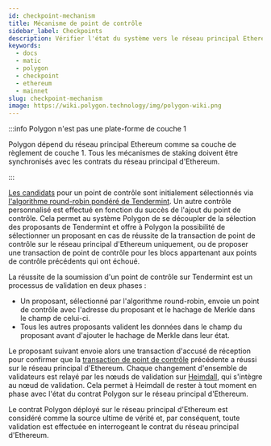 ```yaml
---
id: checkpoint-mechanism
title: Mécanisme de point de contrôle
sidebar_label: Checkpoints
description: Vérifier l'état du système vers le réseau principal Ethereum
keywords:
  - docs
  - matic
  - polygon
  - checkpoint
  - ethereum
  - mainnet
slug: checkpoint-mechanism
image: https://wiki.polygon.technology/img/polygon-wiki.png
---
```


:::info Polygon n'est pas une plate-forme de couche 1

Polygon dépend du réseau principal Ethereum comme sa couche de règlement de couche 1. Tous les mécanismes de staking doivent être synchronisés avec les contrats du réseau principal d'Ethereum.

:::

[Les candidats](/docs/maintain/glossary.md#proposer) pour un point de contrôle sont initialement sélectionnés via [l'algorithme round-robin pondéré de Tendermint](https://docs.tendermint.com/master/spec/consensus/proposer-selection.html). Un autre contrôle personnalisé est effectué en fonction du succès de l'ajout du point de contrôle. Cela permet au système Polygon de se découpler de la sélection des proposants de Tendermint et offre à Polygon la possibilité de sélectionner un proposant en cas de réussite de la transaction de point de contrôle sur le réseau principal d'Ethereum uniquement, ou de proposer une transaction de point de contrôle pour les blocs appartenant aux points de contrôle précédents qui ont échoué.

La réussite de la soumission d'un point de contrôle sur Tendermint est un processus de validation en deux phases :

* Un proposant, sélectionné par l'algorithme round-robin, envoie un point de contrôle avec l'adresse du proposant et le hachage de Merkle dans le champ de celui-ci.
* Tous les autres proposants valident les données dans le champ du proposant avant d'ajouter le hachage de Merkle dans leur état.

Le proposant suivant envoie alors une transaction d'accusé de réception pour confirmer que la [transaction de point de contrôle](/docs/maintain/glossary.md#checkpoint-transaction) précédente a réussi sur le réseau principal d'Ethereum. Chaque changement d'ensemble de validateurs est relayé par les nœuds de validation sur [Heimdall](/docs/maintain/glossary.md#heimdall), qui s'intègre au nœud de validation. Cela permet à Heimdall de rester à tout moment en phase avec l'état du contrat Polygon sur le réseau principal d'Ethereum.

Le contrat Polygon déployé sur le réseau principal d'Ethereum est considéré comme la source ultime de vérité et, par conséquent, toute validation est effectuée en interrogeant le contrat du réseau principal d'Ethereum.
